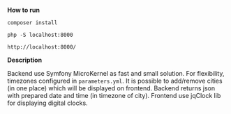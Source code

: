 **How to run**

`composer install`

`php -S localhost:8000`

`http://localhost:8000/`

**Description**

Backend use Symfony MicroKernel as fast and small solution. For flexibility, timezones configured 
in `parameters.yml`. It is possible to add/remove cities (in one place) which will be displayed 
on frontend. Backend returns json with prepared date and time (in timezone of city). Frontend use 
jqClock lib for displaying digital clocks.